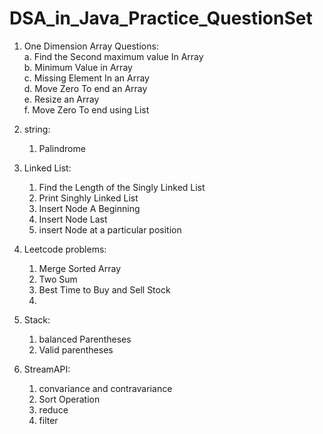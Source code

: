 # DSA_in_Java_Practice_QuestionSet
1. One Dimension Array Questions:<br>
   a. Find the Second maximum value In Array<br>
   b. Minimum Value in Array<br>
   c. Missing Element In an Array<br>
   d. Move Zero To end an Array<br>
   e. Resize an Array<br>
   f.  Move Zero To end using List<br>

2. string:<br>
    1. Palindrome
3. Linked List:<br>
   1. Find the Length of the Singly Linked List
   2. Print Singhly Linked List
   3. Insert Node A Beginning
   4. Insert Node Last
   5. insert Node at a particular position 
4. Leetcode problems: <br>
   1. Merge Sorted Array
   2. Two Sum
   3. Best Time to Buy and Sell Stock
   4. 
5. Stack: <br>
   1. balanced Parentheses
   2. Valid parentheses
      
6. StreamAPI: <br>
   1. convariance and contravariance
   2. Sort Operation
   3. reduce
   4. filter
